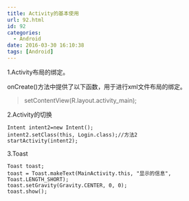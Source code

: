 ```yaml
---
title: Activity的基本使用
url: 92.html
id: 92
categories:
  - Android
date: 2016-03-30 16:10:38
tags: [Android]
---
```


1.Activity布局的绑定。

onCreate()方法中提供了以下函数，用于进行xml文件布局的绑定。

>setContentView(R.layout.activity_main);

2.Activity的切换
```
Intent intent2=new Intent();
intent2.setClass(this, Login.class);//方法2
startActivity(intent2);
```
3.Toast
```
Toast toast;
toast = Toast.makeText(MainActivity.this, "显示的信息", Toast.LENGTH_SHORT);
toast.setGravity(Gravity.CENTER, 0, 0);
toast.show();
```
